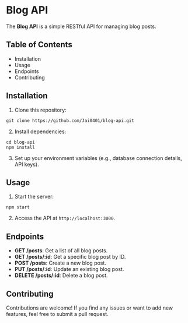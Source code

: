 # Blog API

The **Blog API** is a simple RESTful API for managing blog posts.

## Table of Contents
- Installation
- Usage
- Endpoints
- Contributing

## Installation

1. Clone this repository:
  ```
  git clone https://github.com/Jai0401/blog-api.git
  ```
2. Install dependencies:
  ```
  cd blog-api
  npm install
  ```
3. Set up your environment variables (e.g., database connection details, API keys).

## Usage

1. Start the server:
  ```
  npm start
  ```

2. Access the API at `http://localhost:3000`.

## Endpoints

- **GET /posts**: Get a list of all blog posts.
- **GET /posts/:id**: Get a specific blog post by ID.
- **POST /posts**: Create a new blog post.
- **PUT /posts/:id**: Update an existing blog post.
- **DELETE /posts/:id**: Delete a blog post.

## Contributing

Contributions are welcome! If you find any issues or want to add new features, feel free to submit a pull request.
